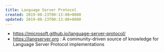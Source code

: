 ```yaml
---
title: Language Server Protocol
created: 2019-08-23T00:13:08+0800
updated: 2019-08-23T00:13:08+0800
---
```



- https://microsoft.github.io/language-server-protocol/
- https://langserver.org : A community-driven source of knowledge for Language Server Protocol implementations
